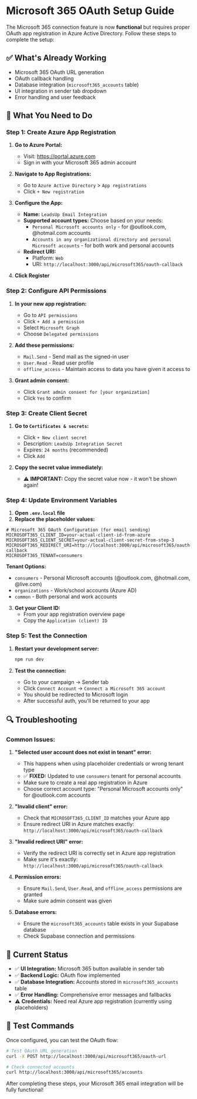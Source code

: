 # Microsoft 365 OAuth Setup Guide

The Microsoft 365 connection feature is now **functional** but requires proper OAuth app registration in Azure Active Directory. Follow these steps to complete the setup:

## ✅ What's Already Working

- Microsoft 365 OAuth URL generation
- OAuth callback handling
- Database integration (`microsoft365_accounts` table)
- UI integration in sender tab dropdown
- Error handling and user feedback

## 🚀 What You Need to Do

### Step 1: Create Azure App Registration

1. **Go to Azure Portal:**
   - Visit: https://portal.azure.com
   - Sign in with your Microsoft 365 admin account

2. **Navigate to App Registrations:**
   - Go to `Azure Active Directory` > `App registrations`
   - Click `+ New registration`

3. **Configure the App:**
   - **Name:** `LeadsUp Email Integration`
   - **Supported account types:** Choose based on your needs:
     - `Personal Microsoft accounts only` - for @outlook.com, @hotmail.com accounts
     - `Accounts in any organizational directory and personal Microsoft accounts` - for both work and personal accounts
   - **Redirect URI:** 
     - Platform: `Web`
     - URI: `http://localhost:3000/api/microsoft365/oauth-callback`

4. **Click Register**

### Step 2: Configure API Permissions

1. **In your new app registration:**
   - Go to `API permissions`
   - Click `+ Add a permission`
   - Select `Microsoft Graph`
   - Choose `Delegated permissions`

2. **Add these permissions:**
   - `Mail.Send` - Send mail as the signed-in user
   - `User.Read` - Read user profile
   - `offline_access` - Maintain access to data you have given it access to

3. **Grant admin consent:**
   - Click `Grant admin consent for [your organization]`
   - Click `Yes` to confirm

### Step 3: Create Client Secret

1. **Go to `Certificates & secrets`:**
   - Click `+ New client secret`
   - Description: `LeadsUp Integration Secret`
   - Expires: `24 months` (recommended)
   - Click `Add`

2. **Copy the secret value immediately:**
   - ⚠️ **IMPORTANT:** Copy the secret value now - it won't be shown again!

### Step 4: Update Environment Variables

1. **Open `.env.local` file**
2. **Replace the placeholder values:**

```env
# Microsoft 365 OAuth Configuration (for email sending)
MICROSOFT365_CLIENT_ID=your-actual-client-id-from-azure
MICROSOFT365_CLIENT_SECRET=your-actual-client-secret-from-step-3
MICROSOFT365_REDIRECT_URI=http://localhost:3000/api/microsoft365/oauth-callback
MICROSOFT365_TENANT=consumers
```

**Tenant Options:**
- `consumers` - Personal Microsoft accounts (@outlook.com, @hotmail.com, @live.com)
- `organizations` - Work/school accounts (Azure AD)
- `common` - Both personal and work accounts

3. **Get your Client ID:**
   - From your app registration overview page
   - Copy the `Application (client) ID`

### Step 5: Test the Connection

1. **Restart your development server:**
   ```bash
   npm run dev
   ```

2. **Test the connection:**
   - Go to your campaign → Sender tab
   - Click `Connect Account` → `Connect a Microsoft 365 account`
   - You should be redirected to Microsoft login
   - After successful auth, you'll be returned to your app

## 🔍 Troubleshooting

### Common Issues:

1. **"Selected user account does not exist in tenant" error:**
   - This happens when using placeholder credentials or wrong tenant type
   - ✅ **FIXED:** Updated to use `consumers` tenant for personal accounts
   - Make sure to create a real app registration in Azure
   - Choose correct account type: "Personal Microsoft accounts only" for @outlook.com accounts

2. **"Invalid client" error:**
   - Check that `MICROSOFT365_CLIENT_ID` matches your Azure app
   - Ensure redirect URI in Azure matches exactly: `http://localhost:3000/api/microsoft365/oauth-callback`

2. **"Invalid redirect URI" error:**
   - Verify the redirect URI is correctly set in Azure app registration
   - Make sure it's exactly: `http://localhost:3000/api/microsoft365/oauth-callback`

3. **Permission errors:**
   - Ensure `Mail.Send`, `User.Read`, and `offline_access` permissions are granted
   - Make sure admin consent was given

4. **Database errors:**
   - Ensure the `microsoft365_accounts` table exists in your Supabase database
   - Check Supabase connection and permissions

## 🎯 Current Status

- ✅ **UI Integration:** Microsoft 365 button available in sender tab
- ✅ **Backend Logic:** OAuth flow implemented
- ✅ **Database Integration:** Accounts stored in `microsoft365_accounts` table
- ✅ **Error Handling:** Comprehensive error messages and fallbacks
- ⚠️ **Credentials:** Need real Azure app registration (currently using placeholders)

## 🔧 Test Commands

Once configured, you can test the OAuth flow:

```bash
# Test OAuth URL generation
curl -X POST http://localhost:3000/api/microsoft365/oauth-url

# Check connected accounts
curl http://localhost:3000/api/microsoft365/accounts
```

After completing these steps, your Microsoft 365 email integration will be fully functional!